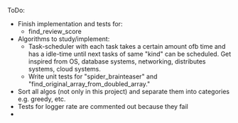 ToDo:

* Finish implementation and tests for:
  * find_review_score
* Algorithms to study/implement:
    * Task-scheduler with each task takes a certain amount ofb time and has a idle-time until next tasks of same
      "kind" can be scheduled. Get inspired from OS, database systems, networking, distributes systems, cloud systems.
    * Write unit tests for "spider_brainteaser" and "find_original_array_from_doubled_array."
* Sort all algos (not only in this project) and separate them into categories e.g. greedy, etc.
* Tests for logger rate are commented out because they fail
* 